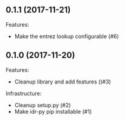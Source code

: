 0.1.1 (2017-11-21)
------------------

Features:

- Make the entrez lookup configurable (#6)

0.1.0 (2017-11-20)
------------------

Features:

- Cleanup library and add features ()#3)

Infrastructure:

- Cleanup setup.py (#2)
- Make idr-py pip installable (#1)
